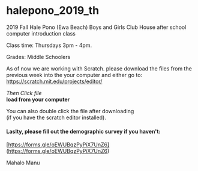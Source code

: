 # halepono_2019_th
2019 Fall Hale Pono (Ewa Beach) Boys and Girls Club House after school computer introduction class

Class time:
Thursdays 3pm - 4pm. 

Grades: Middle Schoolers
 
As of now we are working with Scratch.
please download the files from the previous week into the your computer and either go to:  
https://scratch.mit.edu/projects/editor/

*Then Click file*  
__load from your computer__

You can also double click the file after downloading   
(if you have the scratch editor installed).

#### Laslty, please fill out the demographic survey if you haven't:  
[https://forms.gle/oEWUBqzPyPiX7UnZ6] (https://forms.gle/oEWUBqzPyPiX7UnZ6) 

Mahalo
Manu